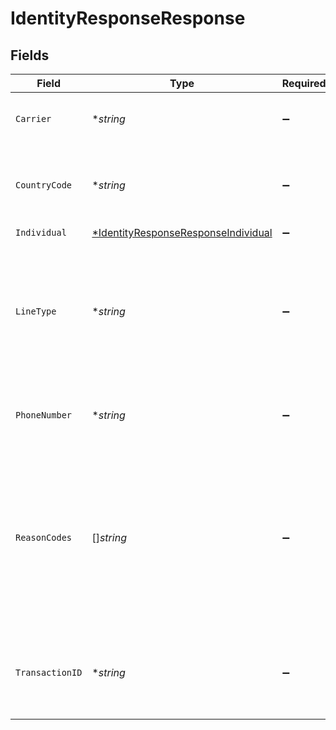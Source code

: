 # IdentityResponseResponse


## Fields

| Field                                                                                                                                      | Type                                                                                                                                       | Required                                                                                                                                   | Description                                                                                                                                | Example                                                                                                                                    |
| ------------------------------------------------------------------------------------------------------------------------------------------ | ------------------------------------------------------------------------------------------------------------------------------------------ | ------------------------------------------------------------------------------------------------------------------------------------------ | ------------------------------------------------------------------------------------------------------------------------------------------ | ------------------------------------------------------------------------------------------------------------------------------------------ |
| `Carrier`                                                                                                                                  | **string*                                                                                                                                  | :heavy_minus_sign:                                                                                                                         | The carrier related to the phone number.                                                                                                   | Verizon                                                                                                                                    |
| `CountryCode`                                                                                                                              | **string*                                                                                                                                  | :heavy_minus_sign:                                                                                                                         | The country code associated with the phone number                                                                                          | US                                                                                                                                         |
| `Individual`                                                                                                                               | [*IdentityResponseResponseIndividual](..onseresponseindividual.md)                                           | :heavy_minus_sign:                                                                                                                         | N/A                                                                                                                                        |                                                                                                                                            |
| `LineType`                                                                                                                                 | **string*                                                                                                                                  | :heavy_minus_sign:                                                                                                                         | Line type associated with the phone number. Possible values are: Mobile, Landline, FixedVoIP, NonFixedVoIP                                 | Mobile                                                                                                                                     |
| `PhoneNumber`                                                                                                                              | **string*                                                                                                                                  | :heavy_minus_sign:                                                                                                                         | The phone number associated with the subscriber.                                                                                           | 13478035027                                                                                                                                |
| `ReasonCodes`                                                                                                                              | []*string*                                                                                                                                 | :heavy_minus_sign:                                                                                                                         | An array of indicators provide additional context about the transaction. See Reason Codes Reference Information for detailed reason codes. |                                                                                                                                            |
| `TransactionID`                                                                                                                            | **string*                                                                                                                                  | :heavy_minus_sign:                                                                                                                         | Unique transaction identifier used to identify the results of the request.                                                                 | 163657716                                                                                                                                  |